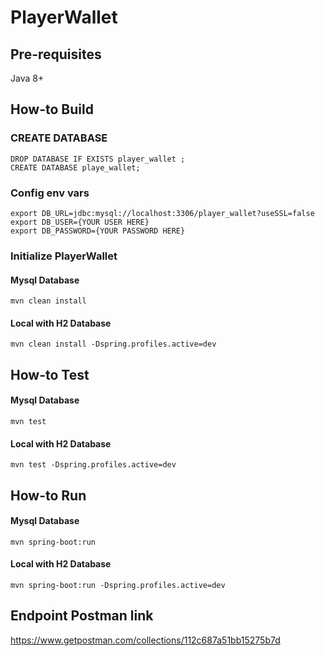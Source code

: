 # PlayerWallet

## Pre-requisites
Java 8+

## How-to Build

### CREATE DATABASE
```
DROP DATABASE IF EXISTS player_wallet ;
CREATE DATABASE playe_wallet;
```

### Config env vars
```
export DB_URL=jdbc:mysql://localhost:3306/player_wallet?useSSL=false
export DB_USER={YOUR USER HERE}
export DB_PASSWORD={YOUR PASSWORD HERE}
```

### Initialize PlayerWallet

#### Mysql Database
```mvn clean install```

#### Local with H2 Database
```mvn clean install -Dspring.profiles.active=dev```


## How-to Test

#### Mysql Database
```mvn test```

#### Local with H2 Database
```mvn test -Dspring.profiles.active=dev```

## How-to Run

#### Mysql Database
```mvn spring-boot:run```

#### Local with H2 Database
```mvn spring-boot:run -Dspring.profiles.active=dev```


## Endpoint Postman link
https://www.getpostman.com/collections/112c687a51bb15275b7d


